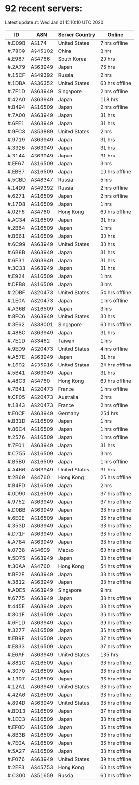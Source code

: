 # 92 recent servers:

Latest update at: Wed Jan 01 15:10:10 UTC 2020

| ID | ASN | Server Country | Online |
| -- | --- | -------------- | ------ |
| #.D09B | AS174 | United States | 7 hrs offline |
| #.7809 | AS45102 | China | 2 hrs |
| #.E987 | AS4766 | South Korea | 20 hrs |
| #.2A79 | AS63949 | Japan | 76 hrs |
| #.15CF | AS49392 | Russia | 2 hrs |
| #.1DBA | AS36352 | United States | 60 hrs offline |
| #.7F1D | AS63949 | Singapore | 2 hrs offline |
| #.42A0 | AS63949 | Japan | 118 hrs |
| #.B494 | AS16509 | Japan | 2 hrs offline |
| #.7A00 | AS63949 | Japan | 31 hrs |
| #.6FE1 | AS63949 | Japan | 31 hrs |
| #.9FC3 | AS53889 | United States | 2 hrs |
| #.9719 | AS63949 | Japan | 31 hrs |
| #.3326 | AS63949 | Japan | 31 hrs |
| #.3144 | AS63949 | Japan | 31 hrs |
| #.EF67 | AS16509 | Japan | 3 hrs |
| #.EBB7 | AS16509 | Japan | 10 hrs offline |
| #.5CBD | AS48347 | Russia | 5 hrs |
| #.14D9 | AS49392 | Russia | 2 hrs offline |
| #.6271 | AS16509 | Japan | 2 hrs offline |
| #.17D8 | AS16509 | Japan | 1 hrs |
| #.02F6 | AS4760 | Hong Kong | 60 hrs offline |
| #.AC34 | AS16509 | Japan | 31 hrs |
| #.2B64 | AS16509 | Japan | 1 hrs |
| #.B661 | AS16509 | Japan | 30 hrs |
| #.6C99 | AS63949 | United States | 30 hrs |
| #.6B8B | AS63949 | Japan | 31 hrs |
| #.6E31 | AS63949 | Japan | 31 hrs |
| #.3C33 | AS63949 | Japan | 31 hrs |
| #.E924 | AS16509 | Japan | 1 hrs |
| #.DFB8 | AS16509 | Japan | 3 hrs |
| #.2DBF | AS20473 | United States | 54 hrs offline |
| #.1E0A | AS20473 | Japan | 1 hrs offline |
| #.A36B | AS16509 | Japan | 3 hrs |
| #.8FC6 | AS63949 | United States | 30 hrs |
| #.3E62 | AS38001 | Singapore | 60 hrs offline |
| #.488C | AS63949 | Japan | 31 hrs |
| #.7E1D | AS3462 | Taiwan | 1 hrs |
| #.9ED9 | AS20473 | United States | 4 hrs offline |
| #.A57E | AS63949 | Japan | 31 hrs |
| #.1602 | AS35916 | United States | 24 hrs offline |
| #.5B41 | AS63949 | Japan | 31 hrs |
| #.48C3 | AS4760 | Hong Kong | 60 hrs offline |
| #.7B41 | AS20473 | France | 1 hrs offline |
| #.CF05 | AS20473 | Australia | 2 hrs |
| #.1843 | AS20473 | France | 2 hrs offline |
| #.E0CF | AS63949 | Germany | 254 hrs |
| #.B31D | AS16509 | Japan | 1 hrs |
| #.86C4 | AS16509 | Japan | 1 hrs offline |
| #.2576 | AS16509 | Japan | 1 hrs offline |
| #.7F01 | AS63949 | Japan | 31 hrs |
| #.C755 | AS16509 | Japan | 3 hrs |
| #.B5B0 | AS16509 | Japan | 1 hrs offline |
| #.A466 | AS63949 | United States | 31 hrs |
| #.2B69 | AS4760 | Hong Kong | 25 hrs offline |
| #.B4FD | AS16509 | Japan | 2 hrs |
| #.0D90 | AS16509 | Japan | 37 hrs offline |
| #.9752 | AS63949 | Japan | 37 hrs offline |
| #.D0BB | AS63949 | Japan | 38 hrs offline |
| #.6E0E | AS16509 | Japan | 36 hrs offline |
| #.353D | AS63949 | Japan | 38 hrs offline |
| #.D71F | AS63949 | Japan | 38 hrs offline |
| #.A784 | AS63949 | Japan | 38 hrs offline |
| #.0738 | AS4609 | Macao | 60 hrs offline |
| #.5D75 | AS63949 | Japan | 38 hrs offline |
| #.30AA | AS4760 | Hong Kong | 54 hrs offline |
| #.BF2F | AS63949 | Japan | 38 hrs offline |
| #.3812 | AS63949 | Japan | 38 hrs offline |
| #.ADE5 | AS63949 | Singapore | 9 hrs |
| #.6775 | AS63949 | Japan | 38 hrs offline |
| #.445E | AS63949 | Japan | 38 hrs offline |
| #.801F | AS16509 | Japan | 36 hrs offline |
| #.6F1D | AS63949 | Japan | 39 hrs offline |
| #.3277 | AS16509 | Japan | 36 hrs offline |
| #.EB9F | AS16509 | Japan | 37 hrs offline |
| #.E833 | AS16509 | Japan | 37 hrs offline |
| #.E6AF | AS63949 | United States | 135 hrs |
| #.881C | AS16509 | Japan | 36 hrs offline |
| #.3070 | AS16509 | Japan | 36 hrs offline |
| #.1397 | AS16509 | Japan | 36 hrs offline |
| #.12A1 | AS63949 | United States | 38 hrs offline |
| #.42A6 | AS16509 | Japan | 38 hrs offline |
| #.894D | AS63949 | United States | 38 hrs offline |
| #.BD13 | AS16509 | Japan | 37 hrs offline |
| #.1EC3 | AS16509 | Japan | 38 hrs offline |
| #.EF0D | AS16509 | Japan | 36 hrs offline |
| #.8B3B | AS16509 | Japan | 36 hrs offline |
| #.7E0A | AS16509 | Japan | 36 hrs offline |
| #.5A27 | AS16509 | Japan | 38 hrs offline |
| #.F076 | AS63949 | United States | 39 hrs offline |
| #.2EF3 | AS45753 | Hong Kong | 60 hrs offline |
| #.C300 | AS51659 | Russia | 60 hrs offline |

